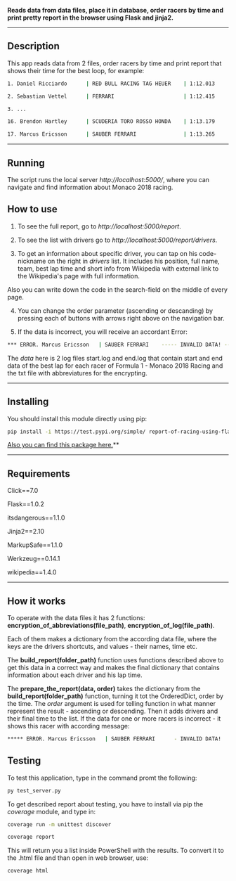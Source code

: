 **Reads data from data files, place it in database, order racers by time and print pretty report in the browser using Flask and jinja2.**

-----

## Description

This app reads data from 2 files, order racers by time and print report that shows their time for the best loop, for example:

```bash
1. Daniel Ricciardo      | RED BULL RACING TAG HEUER    | 1:12.013

2. Sebastian Vettel      | FERRARI 						| 1:12.415

3. ...

16. Brendon Hartley      | SCUDERIA TORO ROSSO HONDA 	| 1:13.179

17. Marcus Ericsson  	 | SAUBER FERRARI  				| 1:13.265

```

-----

## Running

 The script runs the local server *http://localhost:5000/*, where you can navigate and find information about Monaco 2018 racing.

## How to use

1. To see the full report, go to *http://localhost:5000/report*.

2. To see the list with drivers go to *http://localhost:5000/report/drivers*.

3. To get an information about specific driver, you can tap on his code-nickname on the right in *drivers* list. 
It includes his position, full name, team, best lap time and short info from Wikipedia with external link to the Wikipedia's page with full information.

Also you can write down the code in the search-field on the middle of every page.

4. You can change the order parameter (ascending or descanding) by pressing each of buttons with arrows right above on the navigation bar.

5. If the data is incorrect, you will receive an accordant Error:
```bash
*** ERROR. Marcus Ericsson   | SAUBER FERRARI  	 ----- INVALID DATA! -----
```

The *data* here is 2 log files start.log and end.log that contain start and end data of the best lap for each racer of Formula 1 - Monaco 2018 Racing and the txt file with abbreviatures for the encrypting.

-----

## Installing

You should install this module directly using pip:
```bash
pip install -i https://test.pypi.org/simple/ report-of-racing-using-flask-by-r4bc1
```


[Also you can find this package here.](https://test.pypi.org/project/report-of-racing-by-r4bc1/)**


-----

## Requirements

Click==7.0

Flask==1.0.2

itsdangerous==1.1.0

Jinja2==2.10

MarkupSafe==1.1.0

Werkzeug==0.14.1

wikipedia==1.4.0

-----
## How it works

To operate with the data files it has 2 functions:
**encryption_of_abbreviations(file_path)**, **encryption_of_log(file_path)**.

Each of them makes a dictionary from the according data file, where the keys are the drivers shortcuts, and values - their names, time etc.

The **build_report(folder_path)** function uses functions described above to get this data in a correct way and makes the final dictionary that contains information about each driver and his lap time.


The **prepare_the_report(data, order)** takes the dictionary from the **build_report(folder_path)** function, turning it tot the OrderedDict, order by the time. The *order* argument is used for telling function in what manner represent the result - ascending or descending. Then it adds drivers and their final time to the list.
If the data for one or more racers is incorrect - it shows this racer with according message:

```bash
***** ERROR. Marcus Ericsson   | SAUBER FERRARI  	 - INVALID DATA!
```

## Testing

To test this application, type in the command promt the following:
```bash
py test_server.py
```

To get described report about testing, you have to install via pip the *coverage* module, and type in:
```bash
coverage run -m unittest discover
```
```bash
coverage report
```

This will return you a list inside PowerShell with the results. To convert it to the .html file and than open in web browser, use:
```bash
coverage html
```